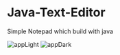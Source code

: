 # Java-Text-Editor
Simple Notepad which build with java

![appLight](https://github.com/DameenPerera/Java-Text-Editor/assets/171906128/771aa8c3-5633-44e2-ae6a-79b761e60431)
![appDark](https://github.com/DameenPerera/Java-Text-Editor/assets/171906128/ad8bd627-9ac4-49e0-b622-8cba1f66fefc)
